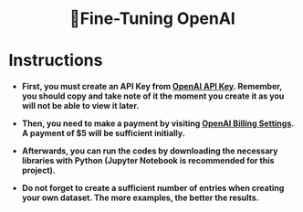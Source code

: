 <h1 align="center">🚀Fine-Tuning OpenAI</h1>

<h1 align="left">Instructions</h1>

<h4 align="left">
  
- First, you must create an API Key from [OpenAI API Key](https://platform.openai.com/api-keys). Remember, you should copy and take note of it the moment you create it as you will not be able to view it later.
  
- Then, you need to make a payment by visiting [OpenAI Billing Settings](https://platform.openai.com/account/billing/overview). A payment of $5 will be sufficient initially.
  
- Afterwards, you can run the codes by downloading the necessary libraries with Python (Jupyter Notebook is recommended for this project).
  
- Do not forget to create a sufficient number of entries when creating your own dataset. The more examples, the better the results. </h4>

  


